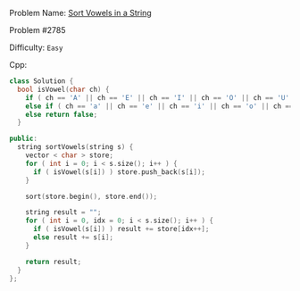 Problem Name: [Sort Vowels in a String](https://leetcode.com/problems/sort-vowels-in-a-string/)

Problem #2785

Difficulty: `Easy`

Cpp:

```cpp
class Solution {
  bool isVowel(char ch) {
    if ( ch == 'A' || ch == 'E' || ch == 'I' || ch == 'O' || ch == 'U' ) return true;
    else if ( ch == 'a' || ch == 'e' || ch == 'i' || ch == 'o' || ch == 'u' ) return true;
    else return false;
  }

public:
  string sortVowels(string s) {
    vector < char > store;
    for ( int i = 0; i < s.size(); i++ ) {
      if ( isVowel(s[i]) ) store.push_back(s[i]);
    }

    sort(store.begin(), store.end());

    string result = "";
    for ( int i = 0, idx = 0; i < s.size(); i++ ) {
      if ( isVowel(s[i]) ) result += store[idx++];
      else result += s[i];
    }

    return result;
  }
};
```
